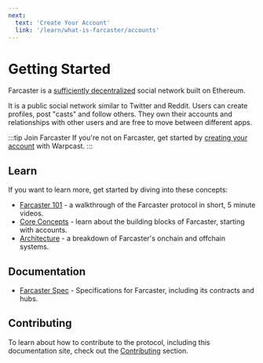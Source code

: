 ```yaml
---
next:
  text: 'Create Your Account'
  link: '/learn/what-is-farcaster/accounts'
---
```


# Getting Started

Farcaster is a [sufficiently decentralized](https://www.varunsrinivasan.com/2022/01/11/sufficient-decentralization-for-social-networks) social network built on Ethereum.

It is a public social network similar to Twitter and Reddit. Users can create profiles, post "casts" and follow others. They own their accounts and relationships with other users and are free to move between different apps.

:::tip Join Farcaster
If you're not on Farcaster, get started by [creating your account](https://www.warpcast.com/) with Warpcast.
:::

## Learn

If you want to learn more, get started by diving into these concepts:

- [Farcaster 101](https://www.youtube.com/playlist?list=PL0eq1PLf6eUdm35v_840EGLXkVJDhxhcF) - a walkthrough of the Farcaster protocol in short, 5 minute videos.
- [Core Concepts](./learn/what-is-farcaster/accounts.md) - learn about the building blocks of Farcaster, starting with accounts.
- [Architecture](./learn/architecture/overview.md) - a breakdown of Farcaster's onchain and offchain systems.

## Documentation

- [Farcaster Spec](https://github.com/farcasterxyz/protocol) - Specifications for Farcaster, including its contracts and hubs.

## Contributing

To learn about how to contribute to the protocol, including this documentation site, check out
the [Contributing](./learn/contributing/overview.md) section.

